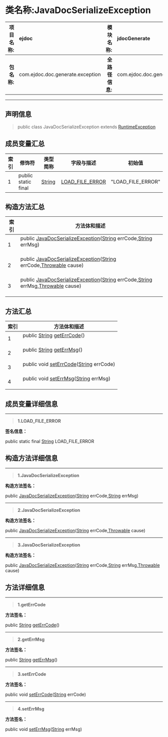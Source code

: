 # 类名称:JavaDocSerializeException

|  **项目名称:**    |  ejdoc    |   **模块名称:**   |jdocGenerate|
| ----: | :---- | ----: |:---- |
|   **包名称:**   |  com.ejdoc.doc.generate.exception    |   **全路径信息:**   |com.ejdoc.doc.generate.exception.JavaDocSerializeException|



















---

## 声明信息

> public class JavaDocSerializeException extends [RuntimeException](https://docs.oracle.com/javase/8/docs/api/java/lang/RuntimeException.html?is-external=true)     








## 成员变量汇总

|   索引  |   修饰符  |    类型简称  |   字段与描述   |   初始值   |
| ---- | ---- | ---- | ---- | ---- |
|1|public static final |[String](https://docs.oracle.com/javase/8/docs/api/java/lang/String.html?is-external=true)|[LOAD_FILE_ERROR](#load_file_error)<br/>|"LOAD_FILE_ERROR"|




## 构造方法汇总

|   索引  |    方法体和描述   |
| ---- | ---- |
|1|public  [JavaDocSerializeException](#javadocserializeexception-string-string)([String](https://docs.oracle.com/javase/8/docs/api/java/lang/String.html?is-external=true) errCode,[String](https://docs.oracle.com/javase/8/docs/api/java/lang/String.html?is-external=true) errMsg)   <br/><br/>|
|2|public  [JavaDocSerializeException](#javadocserializeexception-string-throwable)([String](https://docs.oracle.com/javase/8/docs/api/java/lang/String.html?is-external=true) errCode,[Throwable](https://docs.oracle.com/javase/8/docs/api/java/lang/Throwable.html?is-external=true) cause)   <br/><br/>|
|3|public  [JavaDocSerializeException](#javadocserializeexception-string-string-throwable)([String](https://docs.oracle.com/javase/8/docs/api/java/lang/String.html?is-external=true) errCode,[String](https://docs.oracle.com/javase/8/docs/api/java/lang/String.html?is-external=true) errMsg,[Throwable](https://docs.oracle.com/javase/8/docs/api/java/lang/Throwable.html?is-external=true) cause)   <br/><br/>|


## 方法汇总

|   索引  |    方法体和描述   |
| ---- | ---- |
|1|public [String](https://docs.oracle.com/javase/8/docs/api/java/lang/String.html?is-external=true) [getErrCode](#geterrcode)()   <br/><br/>|
|2|public [String](https://docs.oracle.com/javase/8/docs/api/java/lang/String.html?is-external=true) [getErrMsg](#geterrmsg)()   <br/><br/>|
|3|public void [setErrCode](#seterrcode-string)([String](https://docs.oracle.com/javase/8/docs/api/java/lang/String.html?is-external=true) errCode)   <br/><br/>|
|4|public void [setErrMsg](#seterrmsg-string)([String](https://docs.oracle.com/javase/8/docs/api/java/lang/String.html?is-external=true) errMsg)   <br/><br/>|




## 成员变量详细信息


---

> **1.<span id="load_file_error">LOAD_FILE_ERROR</span>**

**签名信息：** 

  public static final  [String](https://docs.oracle.com/javase/8/docs/api/java/lang/String.html?is-external=true)  LOAD_FILE_ERROR 






## 构造方法详细信息


---

> **1.<span id="javadocserializeexception-string-string">JavaDocSerializeException</span>**

**构造方法签名：** 

  public  [JavaDocSerializeException](#javadocserializeexception-string-string)([String](https://docs.oracle.com/javase/8/docs/api/java/lang/String.html?is-external=true) errCode,[String](https://docs.oracle.com/javase/8/docs/api/java/lang/String.html?is-external=true) errMsg)   








---

> **2.<span id="javadocserializeexception-string-throwable">JavaDocSerializeException</span>**

**构造方法签名：** 

  public  [JavaDocSerializeException](#javadocserializeexception-string-throwable)([String](https://docs.oracle.com/javase/8/docs/api/java/lang/String.html?is-external=true) errCode,[Throwable](https://docs.oracle.com/javase/8/docs/api/java/lang/Throwable.html?is-external=true) cause)   








---

> **3.<span id="javadocserializeexception-string-string-throwable">JavaDocSerializeException</span>**

**构造方法签名：** 

  public  [JavaDocSerializeException](#javadocserializeexception-string-string-throwable)([String](https://docs.oracle.com/javase/8/docs/api/java/lang/String.html?is-external=true) errCode,[String](https://docs.oracle.com/javase/8/docs/api/java/lang/String.html?is-external=true) errMsg,[Throwable](https://docs.oracle.com/javase/8/docs/api/java/lang/Throwable.html?is-external=true) cause)   








## 方法详细信息


---

> **1.<span id="geterrcode">getErrCode</span>**

**方法签名：** 

  public [String](https://docs.oracle.com/javase/8/docs/api/java/lang/String.html?is-external=true) [getErrCode](#geterrcode)()   










---

> **2.<span id="geterrmsg">getErrMsg</span>**

**方法签名：** 

  public [String](https://docs.oracle.com/javase/8/docs/api/java/lang/String.html?is-external=true) [getErrMsg](#geterrmsg)()   










---

> **3.<span id="seterrcode-string">setErrCode</span>**

**方法签名：** 

  public void [setErrCode](#seterrcode-string)([String](https://docs.oracle.com/javase/8/docs/api/java/lang/String.html?is-external=true) errCode)   










---

> **4.<span id="seterrmsg-string">setErrMsg</span>**

**方法签名：** 

  public void [setErrMsg](#seterrmsg-string)([String](https://docs.oracle.com/javase/8/docs/api/java/lang/String.html?is-external=true) errMsg)   









